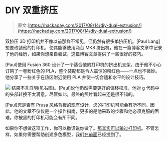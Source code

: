 # DIY 双重挤压

> 原文:[https://hackaday.com/2017/08/14/diy-dual-extrusion/](https://hackaday.com/2017/08/14/diy-dual-extrusion/)

双挤压 3D 打印机并不像以前那样不常见，但仍然有很多单挤压机。[Paul Lang]想要改装他的打印机，使其能够使用两台 MK8 挤出机，他在一篇博客文章中记录了他的经历，如果你想亲自尝试，这篇博客文章提供了一些很好的技巧。

[Paul]使用 Fusion 360 设计了一个适合他的打印机的挤出机支架。由于他不小心订购了一卷粉红色的 PLA，整个装配都是令人震惊的粉红色——一点也不微妙。他分享了一些关于在热区附近使用 PLA 并使一切合适和水平的设计技巧。

[![](../Images/a46dab1d88246be9314b2aea819b0472.png)](https://hackaday.com/wp-content/uploads/2017/08/twocolor.jpg) 结果不言自明(见右图)。[Paul]说他仍然需要更好的偏移校准，他对 g 代码中的头部转换不太满意。尽管如此，最终的照片看起来还是很不错的。

[Paul]您是否有 Prusa 风格背板的现有设计，您的打印机可能会有所不同。因此，他的文章不仅仅是一个操作指南，更多的是他采取的步骤和他必须克服的困难。你被黑的打印机可能会有所不同。

如果你不想做这项工作，你可以撒谎说你做了。[那其实可以骗过打印机](http://hackaday.com/2016/12/27/liars-3d-printing-multiple-colors-with-one-extruder/)。不管怎样，如果你需要帮助创建多色模型，我们[在前面](http://hackaday.com/2017/01/20/multiextrusion-and-openscad/)已经提到了。
